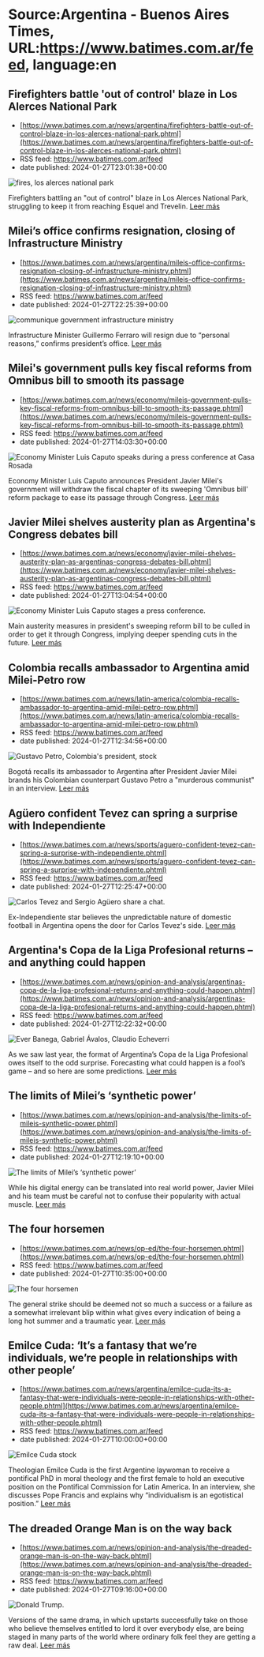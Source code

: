 # Source:Argentina - Buenos Aires Times, URL:https://www.batimes.com.ar/feed, language:en

## Firefighters battle 'out of control' blaze in Los Alerces National Park
 - [https://www.batimes.com.ar/news/argentina/firefighters-battle-out-of-control-blaze-in-los-alerces-national-park.phtml](https://www.batimes.com.ar/news/argentina/firefighters-battle-out-of-control-blaze-in-los-alerces-national-park.phtml)
 - RSS feed: https://www.batimes.com.ar/feed
 - date published: 2024-01-27T23:01:38+00:00

<p><img alt="fires, los alerces national park" src="https://fotos.perfil.com/2024/01/27/trim/540/304/fires-los-alerces-national-park-1745468.jpg" /></p>Firefighters battling an "out of control" blaze in Los Alerces National Park, struggling to keep it from reaching Esquel and Trevelin.
 <a href="https://www.batimes.com.ar/news/argentina/firefighters-battle-out-of-control-blaze-in-los-alerces-national-park.phtml">Leer más</a>

## Milei’s office confirms resignation, closing of Infrastructure Ministry
 - [https://www.batimes.com.ar/news/argentina/mileis-office-confirms-resignation-closing-of-infrastructure-ministry.phtml](https://www.batimes.com.ar/news/argentina/mileis-office-confirms-resignation-closing-of-infrastructure-ministry.phtml)
 - RSS feed: https://www.batimes.com.ar/feed
 - date published: 2024-01-27T22:25:39+00:00

<p><img alt="communique government infrastructure ministry" src="https://fotos.perfil.com/2024/01/27/trim/540/304/communique-government-infrastructure-ministry-1745447.jpg" /></p>Infrastructure Minister Guillermo Ferraro will resign due to “personal reasons,” confirms president’s office.  <a href="https://www.batimes.com.ar/news/argentina/mileis-office-confirms-resignation-closing-of-infrastructure-ministry.phtml">Leer más</a>

## Milei's government pulls key fiscal reforms from Omnibus bill to smooth its passage
 - [https://www.batimes.com.ar/news/economy/mileis-government-pulls-key-fiscal-reforms-from-omnibus-bill-to-smooth-its-passage.phtml](https://www.batimes.com.ar/news/economy/mileis-government-pulls-key-fiscal-reforms-from-omnibus-bill-to-smooth-its-passage.phtml)
 - RSS feed: https://www.batimes.com.ar/feed
 - date published: 2024-01-27T14:03:30+00:00

<p><img alt="Economy Minister Luis Caputo speaks during a press conference at Casa Rosada " src="https://fotos.perfil.com/2024/01/27/trim/540/304/economy-minister-luis-caputo-speaks-during-a-press-conference-at-casa-rosada-1745322.jpg" /></p>Economy Minister Luis Caputo announces President Javier Milei's government will withdraw the fiscal chapter of its sweeping 'Omnibus bill' reform package to ease its passage through Congress. <a href="https://www.batimes.com.ar/news/economy/mileis-government-pulls-key-fiscal-reforms-from-omnibus-bill-to-smooth-its-passage.phtml">Leer más</a>

## Javier Milei shelves austerity plan as Argentina's Congress debates bill
 - [https://www.batimes.com.ar/news/economy/javier-milei-shelves-austerity-plan-as-argentinas-congress-debates-bill.phtml](https://www.batimes.com.ar/news/economy/javier-milei-shelves-austerity-plan-as-argentinas-congress-debates-bill.phtml)
 - RSS feed: https://www.batimes.com.ar/feed
 - date published: 2024-01-27T13:04:54+00:00

<p><img alt="Economy Minister Luis Caputo stages a press conference." src="https://fotos.perfil.com/2024/01/27/trim/540/304/economy-minister-luis-caputo-stages-a-press-conference-1745315.jpg" /></p>Main austerity measures in president's sweeping reform bill to be culled in order to get it through Congress, implying deeper spending cuts in the future. <a href="https://www.batimes.com.ar/news/economy/javier-milei-shelves-austerity-plan-as-argentinas-congress-debates-bill.phtml">Leer más</a>

## Colombia recalls ambassador to Argentina amid Milei-Petro row
 - [https://www.batimes.com.ar/news/latin-america/colombia-recalls-ambassador-to-argentina-amid-milei-petro-row.phtml](https://www.batimes.com.ar/news/latin-america/colombia-recalls-ambassador-to-argentina-amid-milei-petro-row.phtml)
 - RSS feed: https://www.batimes.com.ar/feed
 - date published: 2024-01-27T12:34:56+00:00

<p><img alt="Gustavo Petro, Colombia's president, stock" src="https://fotos.perfil.com/2023/04/26/trim/540/304/gustavo-petro-colombias-president-stock-1554693.jpg" /></p>Bogotá recalls its ambassador to Argentina after President Javier Milei brands his Colombian counterpart Gustavo Petro a "murderous communist" in an interview.
 <a href="https://www.batimes.com.ar/news/latin-america/colombia-recalls-ambassador-to-argentina-amid-milei-petro-row.phtml">Leer más</a>

## Agüero confident Tevez can spring a surprise with Independiente
 - [https://www.batimes.com.ar/news/sports/aguero-confident-tevez-can-spring-a-surprise-with-independiente.phtml](https://www.batimes.com.ar/news/sports/aguero-confident-tevez-can-spring-a-surprise-with-independiente.phtml)
 - RSS feed: https://www.batimes.com.ar/feed
 - date published: 2024-01-27T12:25:47+00:00

<p><img alt="Carlos Tevez and Sergio Agüero share a chat." src="https://fotos.perfil.com/2024/01/27/trim/540/304/carlos-tevez-and-sergio-aguero-share-a-chat-1745312.jpeg" /></p>Ex-Independiente star believes the unpredictable nature of domestic football in Argentina opens the door for Carlos Tevez's side. <a href="https://www.batimes.com.ar/news/sports/aguero-confident-tevez-can-spring-a-surprise-with-independiente.phtml">Leer más</a>

## Argentina's Copa de la Liga Profesional returns – and anything could happen
 - [https://www.batimes.com.ar/news/opinion-and-analysis/argentinas-copa-de-la-liga-profesional-returns-and-anything-could-happen.phtml](https://www.batimes.com.ar/news/opinion-and-analysis/argentinas-copa-de-la-liga-profesional-returns-and-anything-could-happen.phtml)
 - RSS feed: https://www.batimes.com.ar/feed
 - date published: 2024-01-27T12:22:32+00:00

<p><img alt="Ever Banega, Gabriel Ávalos, Claudio Echeverri" src="https://fotos.perfil.com/2024/01/27/trim/540/304/ever-banega-gabriel-avalos-claudio-echeverri-1745311.jpg" /></p>As we saw last year, the format of Argentina’s Copa de la Liga Profesional owes itself to the odd surprise. Forecasting what could happen is a fool’s game – and so here are some predictions. <a href="https://www.batimes.com.ar/news/opinion-and-analysis/argentinas-copa-de-la-liga-profesional-returns-and-anything-could-happen.phtml">Leer más</a>

## The limits of Milei’s ‘synthetic power’
 - [https://www.batimes.com.ar/news/opinion-and-analysis/the-limits-of-mileis-synthetic-power.phtml](https://www.batimes.com.ar/news/opinion-and-analysis/the-limits-of-mileis-synthetic-power.phtml)
 - RSS feed: https://www.batimes.com.ar/feed
 - date published: 2024-01-27T12:19:10+00:00

<p><img alt="The limits of Milei’s ‘synthetic power’" src="https://fotos.perfil.com/2024/01/27/trim/540/304/the-limits-of-mileis-synthetic-power-1745309.jpg" /></p>While his digital energy can be translated into real world power, Javier Milei and his team must be careful not to confuse their popularity with actual muscle. <a href="https://www.batimes.com.ar/news/opinion-and-analysis/the-limits-of-mileis-synthetic-power.phtml">Leer más</a>

## The four horsemen
 - [https://www.batimes.com.ar/news/op-ed/the-four-horsemen.phtml](https://www.batimes.com.ar/news/op-ed/the-four-horsemen.phtml)
 - RSS feed: https://www.batimes.com.ar/feed
 - date published: 2024-01-27T10:35:00+00:00

<p><img alt="The four horsemen" src="https://fotos.perfil.com/2024/01/25/trim/540/304/the-four-horsemen-1744355.jpg" /></p>The general strike should be deemed not so much a success or a failure as a somewhat irrelevant blip within what gives every indication of being a long hot summer and a traumatic year. <a href="https://www.batimes.com.ar/news/op-ed/the-four-horsemen.phtml">Leer más</a>

## Emilce Cuda: ‘It’s a fantasy that we’re individuals, we’re people in relationships with other people’
 - [https://www.batimes.com.ar/news/argentina/emilce-cuda-its-a-fantasy-that-were-individuals-were-people-in-relationships-with-other-people.phtml](https://www.batimes.com.ar/news/argentina/emilce-cuda-its-a-fantasy-that-were-individuals-were-people-in-relationships-with-other-people.phtml)
 - RSS feed: https://www.batimes.com.ar/feed
 - date published: 2024-01-27T10:00:00+00:00

<p><img alt="Emilce Cuda stock" src="https://fotos.perfil.com/2024/01/23/trim/540/304/emilce-cuda-stock-1742356.jpg" /></p>Theologian Emilce Cuda is the first Argentine laywoman to receive a pontifical PhD in moral theology and the first female to hold an executive position on the Pontifical Commission for Latin America. In an interview, she discusses Pope Francis and explains why “individualism is an egotistical position.”
 <a href="https://www.batimes.com.ar/news/argentina/emilce-cuda-its-a-fantasy-that-were-individuals-were-people-in-relationships-with-other-people.phtml">Leer más</a>

## The dreaded Orange Man is on the way back
 - [https://www.batimes.com.ar/news/opinion-and-analysis/the-dreaded-orange-man-is-on-the-way-back.phtml](https://www.batimes.com.ar/news/opinion-and-analysis/the-dreaded-orange-man-is-on-the-way-back.phtml)
 - RSS feed: https://www.batimes.com.ar/feed
 - date published: 2024-01-27T09:16:00+00:00

<p><img alt="Donald Trump." src="https://fotos.perfil.com/2024/01/26/trim/540/304/donald-trump-1745050.jpg" /></p>Versions of the same drama, in which upstarts successfully take on those who believe themselves entitled to lord it over everybody else, are being staged in many parts of the world where ordinary folk feel they are getting a raw deal.
 <a href="https://www.batimes.com.ar/news/opinion-and-analysis/the-dreaded-orange-man-is-on-the-way-back.phtml">Leer más</a>

